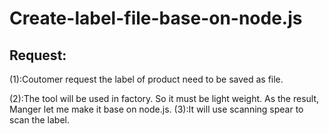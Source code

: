 # Create-label-file-base-on-node.js
<h2>Request:</h2>
<p>(1):Coutomer request the label of product need to be saved as file.</p>
      (2):The tool will be used in factory. So it must be light weight. As the result, Manger let me make
      it base on node.js.
      (3):It will use scanning spear to scan the label. 
